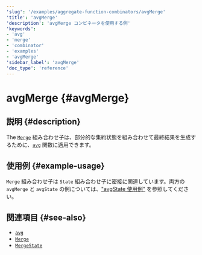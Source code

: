 ```yaml
---
'slug': '/examples/aggregate-function-combinators/avgMerge'
'title': 'avgMerge'
'description': 'avgMerge コンビネータを使用する例'
'keywords':
- 'avg'
- 'merge'
- 'combinator'
- 'examples'
- 'avgMerge'
'sidebar_label': 'avgMerge'
'doc_type': 'reference'
---
```



# avgMerge {#avgMerge}

## 説明 {#description}

The [`Merge`](/sql-reference/aggregate-functions/combinators#-state) 組み合わせ子は、部分的な集約状態を組み合わせて最終結果を生成するために、[`avg`](/sql-reference/aggregate-functions/reference/avg) 関数に適用できます。

## 使用例 {#example-usage}

`Merge` 組み合わせ子は `State` 組み合わせ子に密接に関連しています。両方の `avgMerge` と `avgState` の例については、["avgState 使用例"](/examples/aggregate-function-combinators/avgState/#example-usage) を参照してください。

## 関連項目 {#see-also}
- [`avg`](/sql-reference/aggregate-functions/reference/avg)
- [`Merge`](/sql-reference/aggregate-functions/combinators#-merge)
- [`MergeState`](/sql-reference/aggregate-functions/combinators#-mergestate)
